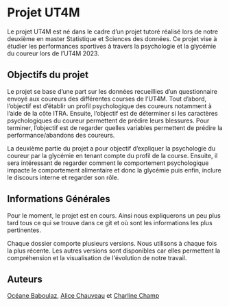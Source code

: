 # Projet UT4M

Le projet UT4M est né dans le cadre d’un projet tutoré réalisé lors de notre deuxième en master Statistique et Sciences des données. 
Ce projet vise à étudier les performances sportives à travers la psychologie et la glycémie du coureur lors de l’UT4M 2023.

## Objectifs du projet 

Le projet se base d’une part sur les données recueillies d’un questionnaire envoyé aux coureurs des différentes courses de l’UT4M. Tout d’abord, l’objectif est d’établir un profil psychologique des coureurs notamment à l’aide de la côte ITRA. Ensuite, l’objectif est de déterminer si les caractères psychologiques du coureur permettent de prédire leurs blessures. Pour terminer, l’objectif est de regarder quelles variables permettent de prédire la performance/abandons des coureurs.  


La deuxième partie du projet a pour objectif d’expliquer la psychologie du coureur par la glycémie en tenant compte du profil de la course. Ensuite, il sera intéressant de regarder comment le comportement psychologique impacte le comportement alimentaire et donc la glycémie puis enfin, inclure le discours interne et regarder son rôle.


## Informations Générales 


Pour le moment, le projet est en cours. Ainsi nous expliquerons un peu plus tard tous ce qui se trouve dans ce git et où sont les informations les plus pertinentes. 


Chaque dossier comporte plusieurs versions. Nous utilisons à chaque fois la plus récente. Les autres versions sont disponibles car elles permettent la compréhension et la visualisation de l'évolution de notre travail.  

## Auteurs

[Océane Baboulaz](https://github.com/Oceane-Baboulaz), [Alice Chauveau](https://github.com/AliceChauveau) et [Charline Champ](https://github.com/CharlineChamp) 
